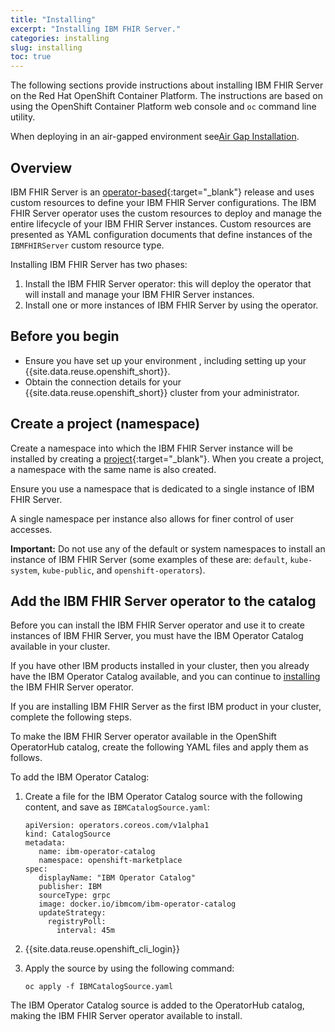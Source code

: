```yaml
---
title: "Installing"
excerpt: "Installing IBM FHIR Server."
categories: installing
slug: installing
toc: true
---
```


The following sections provide instructions about installing IBM FHIR Server on the Red Hat OpenShift Container Platform. The instructions are based on using the OpenShift Container Platform web console and `oc` command line utility.

When deploying in an air-gapped environment see[Air Gap Installation](../air-gap-installation).


## Overview

 IBM FHIR Server is an [operator-based](https://kubernetes.io/docs/concepts/extend-kubernetes/operator/){:target="_blank"} release and uses custom resources to define your IBM FHIR Server configurations. The IBM FHIR Server operator uses the custom resources to deploy and manage the entire lifecycle of your IBM FHIR Server instances. Custom resources are presented as YAML configuration documents that define instances of the `IBMFHIRServer` custom resource type.

Installing IBM FHIR Server has two phases:

1. Install the IBM FHIR Server operator: this will deploy the operator that will install and manage your IBM FHIR Server instances.
2. Install one or more instances of IBM FHIR Server by using the operator.

## Before you begin

- Ensure you have set up your environment , including setting up your {{site.data.reuse.openshift_short}}.
- Obtain the connection details for your {{site.data.reuse.openshift_short}} cluster from your administrator.

## Create a project (namespace)

Create a namespace into which the IBM FHIR Server instance will be installed by creating a [project](https://docs.openshift.com/container-platform/4.6/applications/projects/working-with-projects.html){:target="_blank"}.
When you create a project, a namespace with the same name is also created.

Ensure you use a namespace that is dedicated to a single instance of IBM FHIR Server.

A single namespace per instance also allows for finer control of user accesses.

**Important:** Do not use any of the default or system namespaces to install an instance of IBM FHIR Server (some examples of these are: `default`, `kube-system`, `kube-public`, and `openshift-operators`).

## Add the IBM FHIR Server operator to the catalog

Before you can install the IBM FHIR Server operator and use it to create instances of IBM FHIR Server, you must have the IBM Operator Catalog available in your cluster.

If you have other IBM products installed in your cluster, then you already have the IBM Operator Catalog available, and you can continue to [installing](../installing) the IBM FHIR Server operator.

If you are installing IBM FHIR Server as the first IBM product in your cluster, complete the following steps.

To make the IBM FHIR Server operator available in the OpenShift OperatorHub catalog, create the following YAML files and apply them as  follows.

To add the IBM Operator Catalog:

1. Create a file for the IBM Operator Catalog source with the following content, and save as `IBMCatalogSource.yaml`:

   ```
   apiVersion: operators.coreos.com/v1alpha1
   kind: CatalogSource
   metadata:
      name: ibm-operator-catalog
      namespace: openshift-marketplace
   spec:
      displayName: "IBM Operator Catalog"
      publisher: IBM
      sourceType: grpc
      image: docker.io/ibmcom/ibm-operator-catalog
      updateStrategy:
        registryPoll:
          interval: 45m
   ```
2. {{site.data.reuse.openshift_cli_login}}
3. Apply the source by using the following command:

   `oc apply -f IBMCatalogSource.yaml`

The IBM Operator Catalog source is added to the OperatorHub catalog, making the IBM FHIR Server operator available to install.


